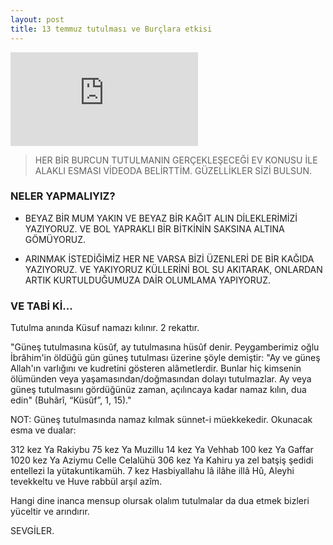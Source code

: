 ```yaml
---
layout: post
title: 13 temmuz tutulması ve Burçlara etkisi
---
```


<iframe src="https://www.youtube.com/embed/MDdi5W_xghw" frameborder="0" allowfullscreen></iframe>

> HER BİR BURCUN TUTULMANIN GERÇEKLEŞECEĞİ EV KONUSU İLE ALAKLI ESMASI VİDEODA BELİRTTİM.
> GÜZELLİKLER SİZİ BULSUN.

### NELER YAPMALIYIZ?

* BEYAZ BİR MUM YAKIN VE BEYAZ BİR KAĞIT ALIN DİLEKLERİMİZİ YAZIYORUZ. VE BOL YAPRAKLI BİR BİTKİNİN SAKSINA ALTINA GÖMÜYORUZ.

* ARINMAK İSTEDİĞİMİZ HER NE VARSA BİZİ ÜZENLERİ DE BİR KAĞIDA YAZIYORUZ. VE YAKIYORUZ KÜLLERİNİ BOL SU AKITARAK, ONLARDAN ARTIK KURTULDUĞUMUZA DAİR OLUMLAMA YAPIYORUZ.

### VE TABİ Kİ...

Tutulma anında Küsuf namazı kılınır. 2 rekattır.

"Güneş tutulmasına küsûf, ay tutulmasına hüsûf denir. Peygamberimiz oğlu İbrâhim'in öldüğü gün güneş tutulması üzerine şöyle demiştir: "Ay ve güneş Allah'ın varlığını ve kudretini gösteren alâmetlerdir. Bunlar hiç kimsenin ölümünden veya yaşamasından/doğmasından dolayı tutulmazlar. Ay veya güneş tutulmasını gördüğünüz zaman, açılıncaya kadar namaz kılın, dua edin" (Buhârî, “Küsûf”, 1, 15)."

NOT: Güneş tutulmasında namaz kılmak sünnet-i müekkekedir. Okunacak esma ve dualar:

312 kez Ya Rakiybu 
75 kez Ya Muzillu 
14 kez Ya Vehhab 
100 kez Ya Gaffar 
1020 kez Ya Aziymu Celle Celalühü 
306 kez Ya Kahiru ya zel batşiş şedidi entellezi la yütakuntikamüh. 
7 kez Hasbiyallahu lâ ilâhe illâ Hû, Aleyhi tevekkeltu ve Huve rabbül arşıl azîm.

Hangi dine inanca mensup olursak olalım tutulmalar da dua etmek bizleri yüceltir ve arındırır.

SEVGİLER.
